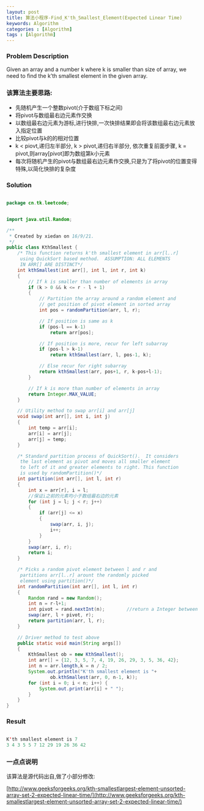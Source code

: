 ```yaml
---
layout: post
title: 算法小程序-Find_K'th_Smallest_Element(Expected Linear Time)
keywords: Algorithm
categories : [Algorithm]
tags : [Algorithm]
---
```


### Problem Description
Given an array and a number k where k is smaller than size of array, we need to find the k’th smallest element in the given array. 

### 该算法主要思路:

* 先随机产生一个整数pivot(介于数组下标之间)
* 将pivot与数组最右边元素作交换
* 以数组最右边元素为游标,进行快排,一次快排结果即会将该数组最右边元素放入指定位置
* 比较pivot与k的的相对位置
* k < piovt,递归左半部分, k > pivot,递归右半部分, 依次重复前面步骤, k = pivot,则array[pivot]即为数组第k小元素
* 每次将随机产生的pivot与数组最右边元素作交换,只是为了将pivot的位置变得特殊,以简化快排的复杂度


### Solution

```java

package cn.tk.leetcode;


import java.util.Random;

/**
 * Created by xiedan on 16/9/21.
 */
public class KthSmallest {
    /* This function returns k'th smallest element in arr[l..r]
     using QuickSort based method.  ASSUMPTION: ALL ELEMENTS
     IN ARR[] ARE DISTINCT*/
    int kthSmallest(int arr[], int l, int r, int k)
    {
        // If k is smaller than number of elements in array
        if (k > 0 && k <= r - l + 1)
        {
            // Partition the array around a random element and
            // get position of pivot element in sorted array
            int pos = randomPartition(arr, l, r);

            // If position is same as k
            if (pos-l == k-1)
                return arr[pos];

            // If position is more, recur for left subarray
            if (pos-l > k-1)
                return kthSmallest(arr, l, pos-1, k);

            // Else recur for right subarray
            return kthSmallest(arr, pos+1, r, k-pos+l-1);
        }

        // If k is more than number of elements in array
        return Integer.MAX_VALUE;
    }

    // Utility method to swap arr[i] and arr[j]
    void swap(int arr[], int i, int j)
    {
        int temp = arr[i];
        arr[i] = arr[j];
        arr[j] = temp;
    }

    /* Standard partition process of QuickSort().  It considers
     the last element as pivot and moves all smaller element
     to left of it and greater elements to right. This function
     is used by randomPartition()*/
    int partition(int arr[], int l, int r)
    {
        int x = arr[r], i = l;
        //保证i之前的元素均小于数组最右边的元素
        for (int j = l; j < r; j++)
        {
            if (arr[j] <= x)
            {
                swap(arr, i, j);
                i++;
            }
        }
        swap(arr, i, r);
        return i;
    }

    /* Picks a random pivot element between l and r and
     partitions arr[l..r] arount the randomly picked
     element using partition()*/
    int randomPartition(int arr[], int l, int r)
    {
        Random rand = new Random();
        int n = r-l+1;
        int pivot = rand.nextInt(n);        //return a Integer between [0, n);
        swap(arr, l + pivot, r);
        return partition(arr, l, r);
    }

    // Driver method to test above
    public static void main(String args[])
    {
        KthSmallest ob = new KthSmallest();
        int arr[] = {12, 3, 5, 7, 4, 19, 26, 29, 3, 5, 36, 42};
        int n = arr.length,k = n / 2;
        System.out.println("K'th smallest element is "+
                ob.kthSmallest(arr, 0, n-1, k));
        for (int i = 0; i < n; i++) {
            System.out.print(arr[i] + " ");
        }
    }
}

```

### Result

```java

K'th smallest element is 7
3 4 3 5 5 7 12 29 19 26 36 42  

```

### 一点点说明

该算法是源代码出自,做了小部分修改:

[http://www.geeksforgeeks.org/kth-smallestlargest-element-unsorted-array-set-2-expected-linear-time/](http://www.geeksforgeeks.org/kth-smallestlargest-element-unsorted-array-set-2-expected-linear-time/)



